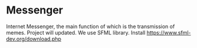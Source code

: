 # Messenger
Internet Messenger, the main function of which is the transmission of memes. Project will updated.
We use SFML library. Install https://www.sfml-dev.org/download.php 

